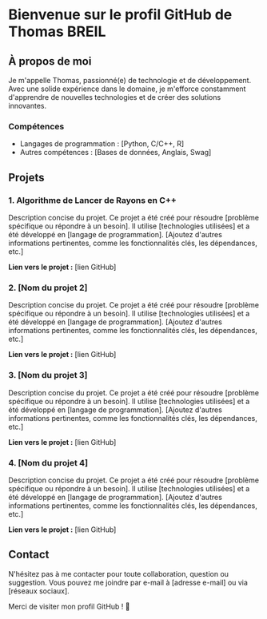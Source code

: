 # Bienvenue sur le profil GitHub de Thomas BREIL

## À propos de moi

Je m'appelle Thomas, passionné(e) de technologie et de développement. Avec une solide expérience dans le domaine, je m'efforce constamment d'apprendre de nouvelles technologies et de créer des solutions innovantes.

### Compétences

- Langages de programmation : [Python, C/C++, R]
- Autres compétences : [Bases de données, Anglais, Swag]

## Projets

### 1. Algorithme de Lancer de Rayons en C++

Description concise du projet. Ce projet a été créé pour résoudre [problème spécifique ou répondre à un besoin]. Il utilise [technologies utilisées] et a été développé en [langage de programmation]. [Ajoutez d'autres informations pertinentes, comme les fonctionnalités clés, les dépendances, etc.]

**Lien vers le projet :** [lien GitHub]

### 2. [Nom du projet 2]

Description concise du projet. Ce projet a été créé pour résoudre [problème spécifique ou répondre à un besoin]. Il utilise [technologies utilisées] et a été développé en [langage de programmation]. [Ajoutez d'autres informations pertinentes, comme les fonctionnalités clés, les dépendances, etc.]

**Lien vers le projet :** [lien GitHub]

### 3. [Nom du projet 3]

Description concise du projet. Ce projet a été créé pour résoudre [problème spécifique ou répondre à un besoin]. Il utilise [technologies utilisées] et a été développé en [langage de programmation]. [Ajoutez d'autres informations pertinentes, comme les fonctionnalités clés, les dépendances, etc.]

**Lien vers le projet :** [lien GitHub]

### 4. [Nom du projet 4]

Description concise du projet. Ce projet a été créé pour résoudre [problème spécifique ou répondre à un besoin]. Il utilise [technologies utilisées] et a été développé en [langage de programmation]. [Ajoutez d'autres informations pertinentes, comme les fonctionnalités clés, les dépendances, etc.]

**Lien vers le projet :** [lien GitHub]

## Contact

N'hésitez pas à me contacter pour toute collaboration, question ou suggestion. Vous pouvez me joindre par e-mail à [adresse e-mail] ou via [réseaux sociaux].

Merci de visiter mon profil GitHub ! 🚀
